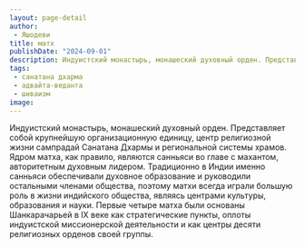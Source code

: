 ```yaml
---
layout: page-detail
author:
 - Яшодеви
title: матх
publishDate: "2024-09-01"
description: Индуистский монастырь, монашеский духовный орден. Представляет собой крупнейшую организационную единицу, центр религиозной жизни сампрадай Санатана Дхармы и региональной системы храмов. Ядром матха, как правило, являются санньяси во главе с махантом, авторитетным духовным лидером. Традиционно в Индии именно санньяси обеспечивали духовное образование и руководили остальными членами общества, поэтому матхи всегда играли большую роль в жизни индийского общества, являясь центрами культуры, образования и науки. Первые четыре матха были основаны Шанкарачарьей в IX веке как стратегические пункты, оплоты индуистской миссионерской деятельности и как центры десяти религиозных орденов своей группы.
tags:
 - санатана дхарма
 - адвайта-веданта
 - шиваизм
image: 
---
```


Индуистский монастырь, монашеский духовный орден. Представляет собой крупнейшую организационную единицу, центр религиозной жизни сампрадай Санатана Дхармы и региональной системы храмов. Ядром матха, как правило, являются санньяси во главе с махантом, авторитетным духовным лидером. Традиционно в Индии именно санньяси обеспечивали духовное образование и руководили остальными членами общества, поэтому матхи всегда играли большую роль в жизни индийского общества, являясь центрами культуры, образования и науки. Первые четыре матха были основаны Шанкарачарьей в IX веке как стратегические пункты, оплоты индуистской миссионерской деятельности и как центры десяти религиозных орденов своей группы.

